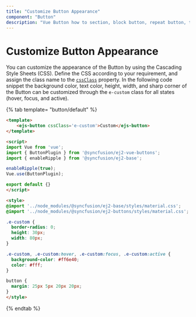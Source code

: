 ```yaml
---
title: "Customize Button Appearance"
component: "Button"
description: "Vue Button how to section, block button, repeat button, tooltip for Button, customization of button appearance, input and anchor elements."
---
```


# Customize Button Appearance

You can customize the appearance of the Button by using the Cascading Style Sheets (CSS). Define the CSS according to
your requirement, and assign the class name to the [`cssClass`](../../api/button#cssclass) property. In the following code
snippet the background color, text color, height, width, and sharp corner of the Button can be customized through
the `e-custom` class for all states (hover, focus, and active).

{% tab template= "button/default" %}

```html
<template>
    <ejs-button cssClass='e-custom'>Custom</ejs-button>
</template>

<script>
import Vue from 'vue';
import { ButtonPlugin } from '@syncfusion/ej2-vue-buttons';
import { enableRipple } from '@syncfusion/ej2-base';

enableRipple(true);
Vue.use(ButtonPlugin);

export default {}
</script>

<style>
@import '../node_modules/@syncfusion/ej2-base/styles/material.css';
@import '../node_modules/@syncfusion/ej2-buttons/styles/material.css';

.e-custom {
  border-radius: 0;
  height: 30px;
  width: 80px;
}

.e-custom, .e-custom:hover, .e-custom:focus, .e-custom:active {
  background-color: #ff6e40;
  color: #fff;
}

button {
  margin: 25px 5px 20px 20px;
}
</style>
```

{% endtab %}